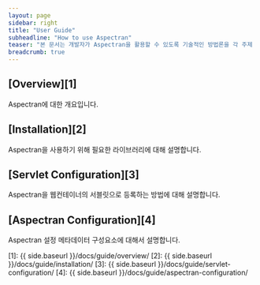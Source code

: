 ```yaml
---
layout: page
sidebar: right
title: "User Guide"
subheadline: "How to use Aspectran"
teaser: "본 문서는 개발자가 Aspectran을 활용할 수 있도록 기술적인 방법론을 각 주제 별로 설명합니다."
breadcrumb: true
---
```


## [Overview][1]
Aspectran에 대한 개요입니다.

## [Installation][2]
Aspectran을 사용하기 위해 필요한 라이브러리에 대해 설명합니다.

## [Servlet Configuration][3]
Aspectran을 웹컨테이너의 서블릿으로 등록하는 방법에 대해 설명합니다.

## [Aspectran Configuration][4]
Aspectran 설정 메타데이터 구성요소에 대해서 설명합니다.

[1]: {{ side.baseurl }}/docs/guide/overview/
[2]: {{ side.baseurl }}/docs/guide/installation/
[3]: {{ side.baseurl }}/docs/guide/servlet-configuration/
[4]: {{ side.baseurl }}/docs/guide/aspectran-configuration/
